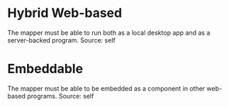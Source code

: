 # Hybrid Web-based
The mapper must be able to run both as a local desktop app and as a server-backed program.
Source: self

# Embeddable
The mapper must be able to be embedded as a component in other web-based programs.
Source: self
